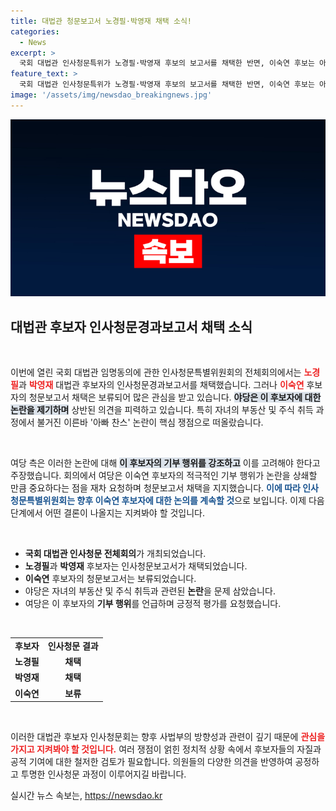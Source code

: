 ```yaml
---
title: 대법관 청문보고서 노경필·박영재 채택 소식!
categories:
  - News
excerpt: >
  국회 대법관 인사청문특위가 노경필·박영재 후보의 보고서를 채택한 반면, 이숙연 후보는 아빠 찬스 논란으로 보류됐습니다. 여야의 갈등은 어떻게 전개될까요? 클릭하여 자세히 알아보세요!
feature_text: >
  국회 대법관 인사청문특위가 노경필·박영재 후보의 보고서를 채택한 반면, 이숙연 후보는 아빠 찬스 논란으로 보류됐습니다. 여야의 갈등은 어떻게 전개될까요? 클릭하여 자세히 알아보세요!
image: '/assets/img/newsdao_breakingnews.jpg'
---
```


<p><img src="/assets/img/newsdao_breakingnews.jpg" alt="ontimetimes 속보" /></p>

<h2 data-ke-size="size26">대법관 후보자 인사청문경과보고서 채택 소식</h2>

<p data-ke-size="size16">&nbsp;</p>

<p>이번에 열린 국회 대법관 임명동의에 관한 인사청문특별위원회의 전체회의에서는 <b><span style="color: #ee2323;">노경필</span></b>과 <b><span style="color: #ee2323;">박영재</span></b> 대법관 후보자의 인사청문경과보고서를 채택했습니다. 그러나 <b><span style="color: #ee2323;">이숙연</span></b> 후보자의 청문보고서 채택은 보류되어 많은 관심을 받고 있습니다. <b><span style="background-color: #21538527;">야당은 이 후보자에 대한 논란을 제기하며</span></b> 상반된 의견을 피력하고 있습니다. 특히 자녀의 부동산 및 주식 취득 과정에서 불거진 이른바 '아빠 찬스' 논란이 핵심 쟁점으로 떠올랐습니다. </p>

<p data-ke-size="size16">&nbsp;</p>

<p>여당 측은 이러한 논란에 대해 <b><span style="background-color: #21538527;">이 후보자의 기부 행위를 강조하고</span></b> 이를 고려해야 한다고 주장했습니다. 회의에서 여당은 이숙연 후보자의 적극적인 기부 행위가 논란을 상쇄할 만큼 중요하다는 점을 재차 요청하며 청문보고서 채택을 지지했습니다. <b><span style="color: #1a5490;">이에 따라 인사청문특별위원회는 향후 이숙연 후보자에 대한 논의를 계속할 것</span></b>으로 보입니다. 이제 다음 단계에서 어떤 결론이 나올지는 지켜봐야 할 것입니다.</p>

<p data-ke-size="size16">&nbsp;</p>

<ul>
    <li><b>국회 대법관 인사청문 전체회의</b>가 개최되었습니다.</li>
    <li><b>노경필</b>과 <b>박영재</b> 후보자는 인사청문보고서가 채택되었습니다.</li>
    <li><b>이숙연</b> 후보자의 청문보고서는 보류되었습니다.</li>
    <li>야당은 자녀의 부동산 및 주식 취득과 관련된 <b>논란</b>을 문제 삼았습니다.</li>
    <li>여당은 이 후보자의 <b>기부 행위</b>를 언급하며 긍정적 평가를 요청했습니다.</li>
</ul>

<p data-ke-size="size16">&nbsp;</p>

<table style="width: 100%;">
    <tr>
        <td style="text-align: center; height: 17px;"><b>후보자</b></td>
        <td style="text-align: center; height: 17px;"><b>인사청문 결과</b></td>
    </tr>
    <tr>
        <td style="text-align: center; height: 17px;"><b>노경필</b></td>
        <td style="text-align: center; height: 17px;"><b>채택</b></td>
    </tr>
    <tr>
        <td style="text-align: center; height: 17px;"><b>박영재</b></td>
        <td style="text-align: center; height: 17px;"><b>채택</b></td>
    </tr>
    <tr>
        <td style="text-align: center; height: 17px;"><b>이숙연</b></td>
        <td style="text-align: center; height: 17px;"><b>보류</b></td>
    </tr>
</table>

<p data-ke-size="size16">&nbsp;</p>

<p>이러한 대법관 후보자 인사청문회는 향후 사법부의 방향성과 관련이 깊기 때문에 <b><span style="color: #ee2323;">관심을 가지고 지켜봐야 할 것입니다.</span></b> 여러 쟁점이 얽힌 정치적 상황 속에서 후보자들의 자질과 공적 기여에 대한 철저한 검토가 필요합니다. 의원들의 다양한 의견을 반영하여 공정하고 투명한 인사청문 과정이 이루어지길 바랍니다.</p>
실시간 뉴스 속보는, <a href="https://newsdao.kr" rel="dofollow">https://newsdao.kr</a>


